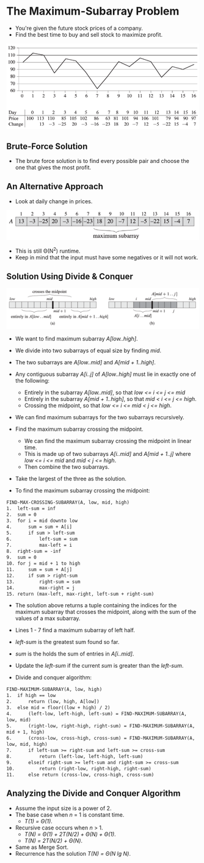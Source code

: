 # The Maximum-Subarray Problem

- You're given the future stock prices of a company.
- Find the best time to buy and sell stock to maximize profit.

![alt text](https://github.com/eyc94/Notes/blob/master/images/stock_prices.png "Graph of Stock Prices")

## Brute-Force Solution
- The brute force solution is to find every possible pair and choose the one that gives the most profit.

## An Alternative Approach
- Look at daily change in prices.

![alt text](https://github.com/eyc94/Notes/blob/master/images/max_subarray_solution.png "Second array of daily changes")

- This is still &Theta;(N<sup>2</sup>) runtime.
- Keep in mind that the input must have some negatives or it will not work.

## Solution Using Divide & Conquer

![alt text](https://github.com/eyc94/Notes/blob/master/images/divide_and_conquer_solution.png "Solution Using Divide and Conquer")

- We want to find maximum subarray *A\[low..high\]*.
- We divide into two subarrays of equal size by finding *mid*.
- The two subarrays are *A\[low..mid\]* and *A\[mid + 1..high\]*.
- Any contiguous subarray *A\[i..j\]* of *A\[low..high\]* must lie in exactly one of the following:
    - Entirely in the subarray *A\[low..mid\]*, so that *low <= i <= j <= mid*
    - Entirely in the subarray *A\[mid + 1..high\]*, so that *mid < i <= j <= high*.
    - Crossing the midpoint, so that *low <= i <= mid < j <= high*.
- We can find maximum subarrays for the two subarrays recursively.
- Find the maximum subarray crossing the midpoint.
    - We can find the maximum subarray crossing the midpoint in linear time.
    - This is made up of two subarrays *A\[i..mid\]* and *A\[mid + 1..j\]* where *low <= i <= mid* and *mid < j <= high*.
    - Then combine the two subarrays.
- Take the largest of the three as the solution.

- To find the maximum subarray crossing the midpoint:

```
FIND-MAX-CROSSING-SUBARRAY(A, low, mid, high)
1.  left-sum = inf
2.  sum = 0
3.  for i = mid downto low
4.      sum = sum + A[i]
5.      if sum > left-sum
6.          left-sum = sum
7.          max-left = i
8.  right-sum = -inf
9.  sum = 0
10. for j = mid + 1 to high
11.     sum = sum + A[j]
12.     if sum > right-sum
13.         right-sum = sum
14.         max-right = j
15. return (max-left, max-right, left-sum + right-sum)
```

- The solution above returns a tuple containing the indices for the maximum subarray that crosses the midpoint, along with the sum of the values of a max subarray.
- Lines 1 - 7 find a maximum subarray of left half.
- *left-sum* is the greatest sum found so far.
- *sum* is the holds the sum of entries in *A\[i..mid\]*.
- Update the *left-sum* if the current *sum* is greater than the *left-sum*.

- Divide and conquer algorithm:

```
FIND-MAXIMUM-SUBARRAY(A, low, high)
1.  if high == low
2.      return (low, high, A[low])
3.  else mid = floor((low + high) / 2)
4.      (left-low, left-high, left-sum) = FIND-MAXIMUM-SUBARRAY(A, low, mid)
5.      (right-low, right-high, right-sum) = FIND-MAXIMUM-SUBARRAY(A, mid + 1, high)
6.      (cross-low, cross-high, cross-sum) = FIND-MAXIMUM-SUBARRAY(A, low, mid, high)
7.      if left-sum >= right-sum and left-sum >= cross-sum
8.          return (left-low, left-high, left-sum)
9.      elseif right-sum >= left-sum and right-sum >= cross-sum
10.         return (right-low, right-high, right-sum)
11.     else return (cross-low, cross-high, cross-sum)
```

## Analyzing the Divide and Conquer Algorithm
- Assume the input size is a power of 2.
- The base case when *n* = 1 is constant time.
    - *T(1) = &Theta;(1)*.
- Recursive case occurs when *n* > 1.
    - *T(N) = &Theta;(1) + 2T(N/2) + &Theta;(N) + &Theta;(1)*.
    - *T(N) = 2T(N/2) + &Theta;(N)*.
- Same as Merge Sort.
- Recurrence has the solution *T(N) = &Theta;(N lg N)*.